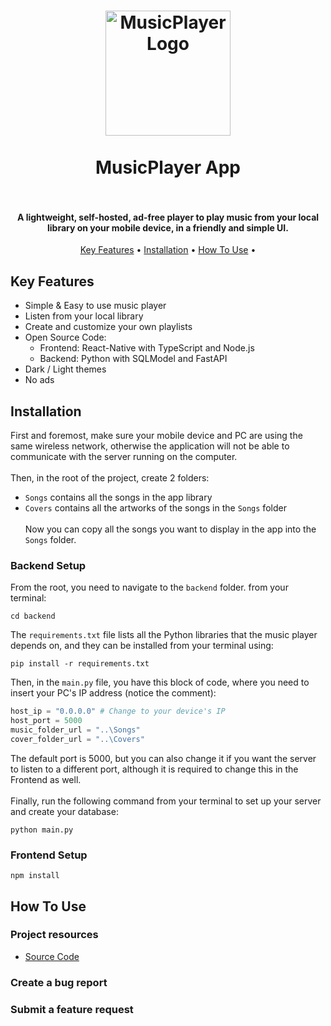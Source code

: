 <h1 align="center">
  <img src="https://github.com/ozzs/musicPlayer/blob/main/assets/MusicPlayerLogo.png" alt="MusicPlayerLogo" width="200">
  <br /> <br />
  MusicPlayer App
  <br /><br />
</h1>

<h4 align="center"> A lightweight, self-hosted, ad-free player to play music from your local library on your mobile device, in a friendly and simple UI. </h4>

<p align="center">
  <a href="#key-features">Key Features</a> •
  <a href="#installation">Installation</a> •
  <a href="#how-to-use">How To Use</a> •
</p>

## Key Features
* Simple & Easy to use music player
* Listen from your local library
* Create and customize your own playlists
* Open Source Code:
  - Frontend: React-Native with TypeScript and Node.js
  - Backend: Python with SQLModel and FastAPI
* Dark / Light themes
* No ads

## Installation
First and foremost, make sure your mobile device and PC are using the same wireless network, 
otherwise the application will not be able to communicate with the server running on the computer.
<br /> <br />
Then, in the root of the project, create 2 folders: 
* ``Songs`` contains all the songs in the app library
* ``Covers`` contains all the artworks of the songs in the ``Songs`` folder
<br /> <br />
Now you can copy all the songs you want to display in the app into the ``Songs`` folder.

### Backend Setup
From the root, you need to navigate to the ``backend`` folder. from your terminal:
```
cd backend
```

The ``requirements.txt`` file lists all the Python libraries that the music player depends on, and they can be installed from your terminal using:
```
pip install -r requirements.txt
```

Then, in the ``main.py`` file, you have this block of code, where you need to insert your PC's IP address (notice the comment):
```python
host_ip = "0.0.0.0" # Change to your device's IP
host_port = 5000
music_folder_url = "..\Songs"
cover_folder_url = "..\Covers"
```
The default port is 5000, but you can also change it if you want the server to listen to a different port, 
although it is required to change this in the Frontend as well.
<br /> <br />
Finally, run the following command from your terminal to set up your server and create your database:
```
python main.py
```

### Frontend Setup
```
npm install
```

## How To Use

### Project resources
* <a href="https://github.com/ozzs/musicPlayer">Source Code</a>

### Create a bug report

### Submit a feature request
